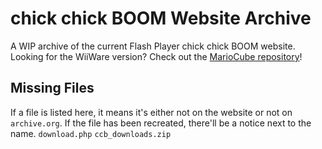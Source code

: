 # chick chick BOOM Website Archive
A WIP archive of the current Flash Player chick chick BOOM website.
Looking for the WiiWare version? Check out the [MarioCube repository](https://mariocube.com/)!

## Missing Files
If a file is listed here, it means it's either not on the website or not on `archive.org`. If the file has been recreated, there'll be a notice next to the name.
`download.php`
`ccb_downloads.zip`


